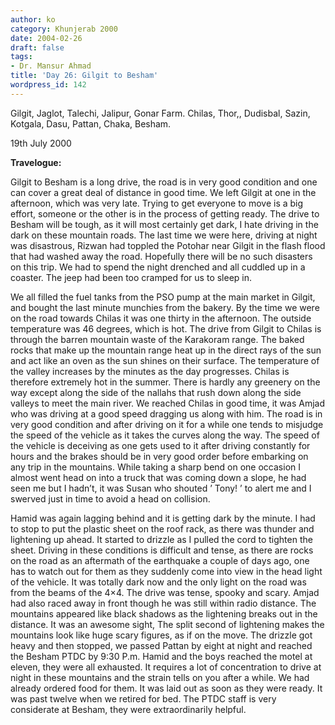 ```yaml
---
author: ko
category: Khunjerab 2000
date: 2004-02-26
draft: false
tags:
- Dr. Mansur Ahmad
title: 'Day 26: Gilgit to Besham'
wordpress_id: 142
---
```


Gilgit, Jaglot, Talechi, Jalipur, Gonar Farm. Chilas, Thor,, Dudisbal, Sazin, Kotgala, Dasu, Pattan, Chaka, Besham.

19th July 2000

**Travelogue:**

Gilgit to Besham is a long drive, the road is in very good condition and one can cover a great deal of distance in good time. We left Gilgit at one in the afternoon, which was very late. Trying to get everyone to move is a big effort, someone or the other is in the process of getting ready. The drive to Besham will be tough, as it will most certainly get dark, I hate driving in the dark on these mountain roads. The last time we were here, driving at night was disastrous, Rizwan had toppled the Potohar near Gilgit in the flash flood that had washed away the road. Hopefully there will be no such disasters on this trip. We had to spend the night drenched and all cuddled up in a coaster. The jeep had been too cramped for us to sleep in.

We all filled the fuel tanks from the PSO pump at the main market in Gilgit, and bought the last minute munchies from the bakery. By the time we were on the road towards Chilas it was one thirty in the afternoon. The outside temperature was 46 degrees, which is hot. The drive from Gilgit to Chilas is through the barren mountain waste of the Karakoram range. The baked rocks that make up the mountain range heat up in the direct rays of the sun and act like an oven as the sun shines on their surface. The temperature of the valley increases by the minutes as the day progresses. Chilas is therefore extremely hot in the summer. There is hardly any greenery on the way except along the side of the nallahs that rush down along the side valleys to meet the main river. We reached Chilas in good time, it was Amjad who was driving at a good speed dragging us along with him. The road is in very good condition and after driving on it for a while one tends to misjudge the speed of the vehicle as it takes the curves along the way. The speed of the vehicle is deceiving as one gets used to it after driving constantly for hours and the brakes should be in very good order before embarking on any trip in the mountains. While taking a sharp bend on one occasion I almost went head on into a truck that was coming down a slope, he had seen me but I hadn’t, it was Susan who shouted ’ Tony! ’ to alert me and I swerved just in time to avoid a head on collision.

Hamid was again lagging behind and it is getting dark by the minute. I had to stop to put the plastic sheet on the roof rack, as there was thunder and lightening up ahead. It started to drizzle as I pulled the cord to tighten the sheet. Driving in these conditions is difficult and tense, as there are rocks on the road as an aftermath of the earthquake a couple of days ago, one has to watch out for them as they suddenly come into view in the head light of the vehicle. It was totally dark now and the only light on the road was from the beams of the 4×4. The drive was tense, spooky and scary. Amjad had also raced away in front though he was still within radio distance. The mountains appeared like black shadows as the lightening breaks out in the distance. It was an awesome sight, The split second of lightening makes the mountains look like huge scary figures, as if on the move. The drizzle got heavy and then stopped, we passed Pattan by eight at night and reached the Besham PTDC by 9:30 P.m. Hamid and the boys reached the motel at eleven, they were all exhausted. It requires a lot of concentration to drive at night in these mountains and the strain tells on you after a while. We had already ordered food for them. It was laid out as soon as they were ready. It was past twelve when we retired for bed. The PTDC staff is very considerate at Besham, they were extraordinarily helpful.